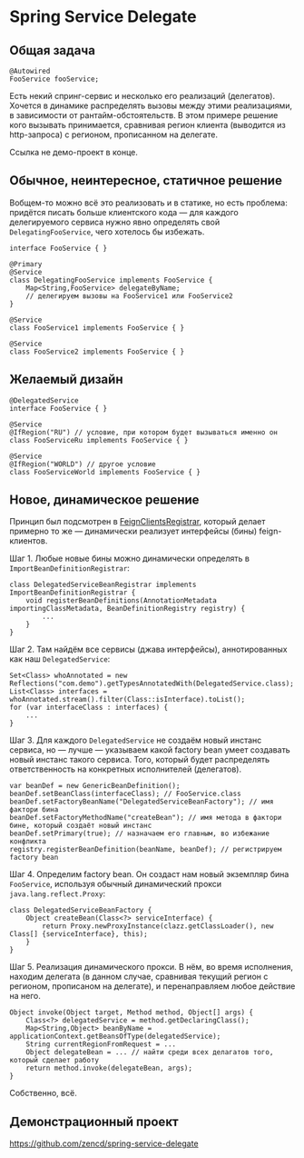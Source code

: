 # Spring Service Delegate

## Общая задача

    @Autowired
    FooService fooService;

Есть некий спринг-сервис и несколько его реализаций (делегатов).
Хочется в динамике распределять вызовы между этими реализациями, в зависимости от рантайм-обстоятельств.
В этом примере решение кого вызывать принимается, сравнивая регион клиента (выводится из http-запроса)
с регионом, прописанном на делегате.

Ссылка не демо-проект в конце.

## Обычное, неинтересное, статичное решение

Вобщем-то можно всё это реализовать и в статике, но есть проблема:
придётся писать больше клиентского кода — 
для каждого делегируемого сервиса нужно явно определять свой `DelegatingFooService`,
чего хотелось бы избежать.

    interface FooService { }

    @Primary
    @Service
    class DelegatingFooService implements FooService {
        Map<String,FooService> delegateByName;
        // делегируем вызовы на FooService1 или FooService2
    }

    @Service
    class FooService1 implements FooService { }

    @Service
    class FooService2 implements FooService { }

## Желаемый дизайн

    @DelegatedService
    interface FooService { }

    @Service
    @IfRegion("RU") // условие, при котором будет вызываться именно он
    class FooServiceRu implements FooService { }

    @Service
    @IfRegion("WORLD") // другое условие
    class FooServiceWorld implements FooService { }

## Новое, динамическое решение

Принцип был подсмотрен в
[FeignClientsRegistrar](https://github.com/spring-cloud/spring-cloud-openfeign/blob/main/spring-cloud-openfeign-core/src/main/java/org/springframework/cloud/openfeign/FeignClientsRegistrar.java),
который делает примерно то же — динамически реализует интерфейсы (бины) feign-клиентов.

Шаг 1. Любые новые бины можно динамически определять в `ImportBeanDefinitionRegistrar`:

    class DelegatedServiceBeanRegistrar implements ImportBeanDefinitionRegistrar {
        void registerBeanDefinitions(AnnotationMetadata importingClassMetadata, BeanDefinitionRegistry registry) {
            ...
        }
    }

Шаг 2. Там найдём все сервисы (джава интерфейсы), аннотированных как наш `DelegatedService`:

    Set<Class> whoAnnotated = new Reflections("com.demo").getTypesAnnotatedWith(DelegatedService.class);
    List<Class> interfaces = whoAnnotated.stream().filter(Class::isInterface).toList();
    for (var interfaceClass : interfaces) {
        ...
    }

Шаг 3. Для каждого `DelegatedService`
не создаём новый инстанс сервиса, но — лучше — указываем какой factory bean
умеет создавать новый инстанс такого сервиса.
Того, который будет распределять ответственность на конкретных исполнителей (делегатов).

    var beanDef = new GenericBeanDefinition();
    beanDef.setBeanClass(interfaceClass); // FooService.class
    beanDef.setFactoryBeanName("DelegatedServiceBeanFactory"); // имя фактори бина
    beanDef.setFactoryMethodName("createBean"); // имя метода в фактори бине, который создаёт новый инстанс
    beanDef.setPrimary(true); // назначаем его главным, во избежание конфликта
    registry.registerBeanDefinition(beanName, beanDef); // регистрируем factory bean

Шаг 4. Определим factory bean. Он создаст нам новый экземпляр бина `FooService`,
используя обычный динамический прокси `java.lang.reflect.Proxy`:

    class DelegatedServiceBeanFactory {
        Object createBean(Class<?> serviceInterface) {
            return Proxy.newProxyInstance(clazz.getClassLoader(), new Class[] {serviceInterface}, this);
        }
    }

Шаг 5. Реализация динамического прокси. В нём, во время исполнения, находим делегата
(в данном случае, сравнивая текущий регион с регионом, прописаном на делегате),
и перенаправляем любое действие на него.

    Object invoke(Object target, Method method, Object[] args) {
        Class<?> delegatedService = method.getDeclaringClass();
        Map<String,Object> beanByName = applicationContext.getBeansOfType(delegatedService);
        String currentRegionFromRequest = ...
        Object delegateBean = ... // найти среди всех делагатов того, который сделает работу
        return method.invoke(delegateBean, args);
    }

Собственно, всё.

## Демонстрационный проект

https://github.com/zencd/spring-service-delegate
